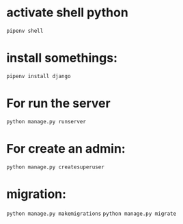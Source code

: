 # activate shell python
`pipenv shell`

# install somethings:
`pipenv install django`

# For run the server
`python manage.py runserver`

# For create an admin:
`python manage.py createsuperuser`

# migration:
`python manage.py makemigrations`
`python manage.py migrate`